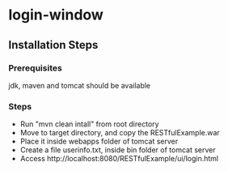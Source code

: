 # login-window
## Installation Steps
### Prerequisites
  jdk, maven and tomcat should be available
### Steps  
* Run "mvn clean intall" from root directory
* Move to target directory, and copy the RESTfulExample.war
* Place it inside webapps folder of tomcat server
* Create a file userinfo.txt, inside bin folder of tomcat server
* Access http://localhost:8080/RESTfulExample/ui/login.html